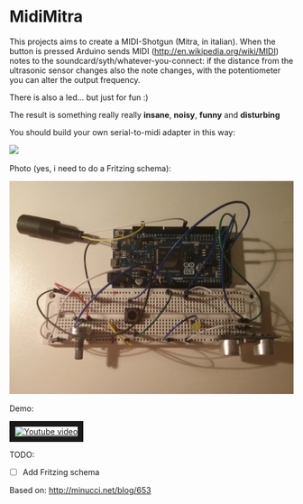 MidiMitra
=========

This projects aims to create a MIDI-Shotgun (Mitra, in italian).
When the button is pressed Arduino sends MIDI (http://en.wikipedia.org/wiki/MIDI) notes to the soundcard/syth/whatever-you-connect:
if the distance from the ultrasonic sensor changes also the note changes, with the potentiometer you can alter the output frequency.

There is also a led... but just for fun :)

The result is something really really **insane**, **noisy**, **funny** and **disturbing**

You should build your own serial-to-midi adapter in this way:

<img src="http://arduino.cc/en/uploads/Tutorial/MIDI_bb.png">

Photo (yes, i need to do a Fritzing schema):

<img src="./Files/Photo.jpg">

Demo:

<a href="http://www.youtube.com/watch?feature=player_embedded&v=W0uRJnQ7T_U
" target="_blank"><img src="http://img.youtube.com/vi/W0uRJnQ7T_U/0.jpg" 
alt="Youtube video" width="240" height="180" border="10" /></a>

TODO:
- [ ] Add Fritzing schema

Based on:
http://minucci.net/blog/653
